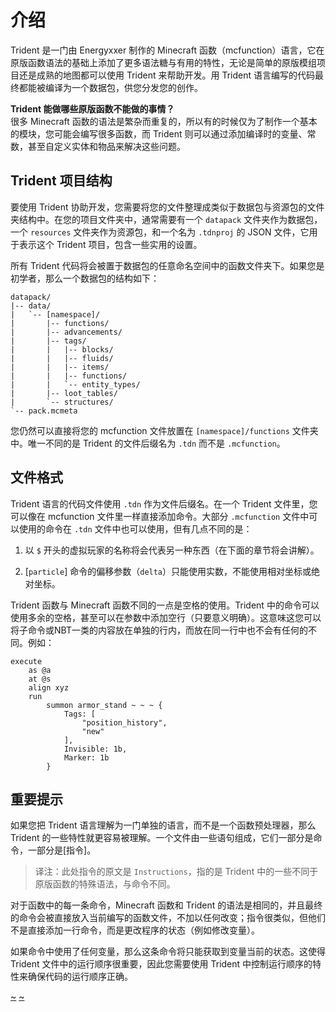 # 介绍

Trident 是一门由 Energyxxer 制作的 Minecraft 函数（mcfunction）语言，它在原版函数语法的基础上添加了更多语法糖与有用的特性，无论是简单的原版模组项目还是成熟的地图都可以使用 Trident 来帮助开发。用 Trident 语言编写的代码最终都能被编译为一个数据包，供您分发您的创作。

**Trident 能做哪些原版函数不能做的事情？**  
很多 Minecraft 函数的语法是繁杂而重复的，所以有的时候仅为了制作一个基本的模块，您可能会编写很多函数，而 Trident 则可以通过添加编译时的变量、常数，甚至自定义实体和物品来解决这些问题。

## Trident 项目结构
要使用 Trident 协助开发，您需要将您的文件整理成类似于数据包与资源包的文件夹结构中。在您的项目文件夹中，通常需要有一个 `datapack` 文件夹作为数据包，一个 `resources` 文件夹作为资源包，和一个名为 `.tdnproj` 的 JSON 文件，它用于表示这个 Trident 项目，包含一些实用的设置。

所有 Trident 代码将会被置于数据包的任意命名空间中的函数文件夹下。如果您是初学者，那么一个数据包的结构如下：

```treeview
datapack/
|-- data/
|   `-- [namespace]/
|       |-- functions/
|       |-- advancements/
|       |-- tags/
|       |   |-- blocks/
|       |   |-- fluids/
|       |   |-- items/
|       |   |-- functions/
|       |   `-- entity_types/
|       |-- loot_tables/
|       `-- structures/
`-- pack.mcmeta
```

您仍然可以直接将您的 mcfunction 文件放置在 `[namespace]/functions` 文件夹中。唯一不同的是 Trident 的文件后缀名为 `.tdn` 而不是 `.mcfunction`。

## 文件格式

Trident 语言的代码文件使用 `.tdn` 作为文件后缀名。在一个 Trident 文件里，您可以像在 mcfunction 文件里一样直接添加命令。大部分 `.mcfunction` 文件中可以使用的命令在 `.tdn` 文件中也可以使用，但有几点不同的是：

1. 以 `$` 开头的虚拟玩家的名称将会代表另一种东西（在下面的章节将会讲解）。

2. [`particle`] 命令的偏移参数（`delta`）只能使用实数，不能使用相对坐标或绝对坐标。

Trident 函数与 Minecraft 函数不同的一点是空格的使用。Trident 中的命令可以使用多余的空格，甚至可以在参数中添加空行（只要意义明确）。这意味这您可以将子命令或NBT一类的内容放在单独的行内，而放在同一行中也不会有任何的不同。例如：

```tdn
execute
    as @a
    at @s
    align xyz
    run
        summon armor_stand ~ ~ ~ {
            Tags: [
                "position_history",
                "new"
            ],
            Invisible: 1b,
            Marker: 1b
        }
```

## 重要提示

如果您把 Trident 语言理解为一门单独的语言，而不是一个函数预处理器，那么 Trident 的一些特性就更容易被理解。一个文件由一些语句组成，它们一部分是命令，一部分是[指令]。

> 译注：此处指令的原文是 `Instructions`，指的是 Trident 中的一些不同于原版函数的特殊语法，与命令不同。

对于函数中的每一条命令，Minecraft 函数和 Trident 的语法是相同的，并且最终的命令会被直接放入当前编写的函数文件，不加以任何改变；指令很类似，但他们不是直接添加一行命令，而是更改程序的状态（例如修改变量）。

如果命令中使用了任何变量，那么这条命令将只能获取到变量当前的状态。这使得 Trident 文件中的运行顺序很重要，因此您需要使用 Trident 中控制运行顺序的特性来确保代码的运行顺序正确。

[~](/~link)
[~](/~clink)